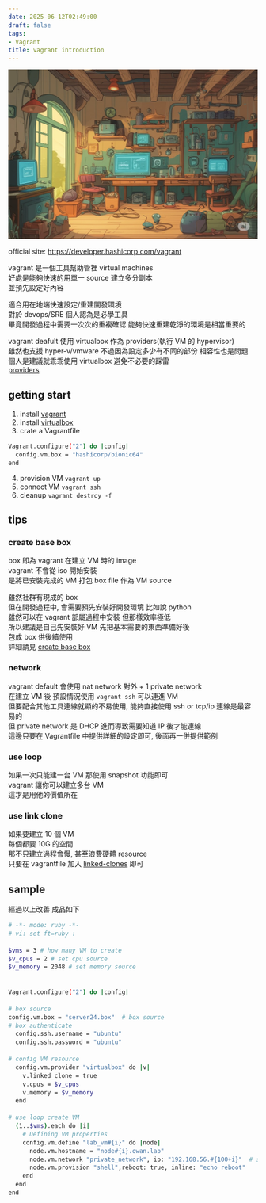```yaml
---
date: 2025-06-12T02:49:00
draft: false
tags:
- Vagrant
title: vagrant introduction
---
```

![](images/banner.jpeg)
<!--more-->

official site: https://developer.hashicorp.com/vagrant

vagrant 是一個工具幫助管裡 virtual machines  
好處是能夠快速的用單一 source 建立多分副本  
並預先設定好內容  

適合用在地端快速設定/重建開發環境  
對於 devops/SRE 個人認為是必學工具  
畢竟開發過程中需要一次次的重複確認 能夠快速重建乾淨的環境是相當重要的  

vagrant deafult 使用 virtualbox 作為 providers(執行 VM 的 hypervisor)  
雖然也支援 hyper-v/vmware 不過因為設定多少有不同的部份 相容性也是問題  
個人是建議就乖乖使用 virtualbox 避免不必要的踩雷  
[providers](https://developer.hashicorp.com/vagrant/docs/providers/default)

## getting start
1. install [vagrant](https://developer.hashicorp.com/vagrant/downloads)
2. install [virtualbox](https://www.virtualbox.org)
3. crate a Vagrantfile

```bash
Vagrant.configure("2") do |config|
  config.vm.box = "hashicorp/bionic64"
end
```

4. provision VM  `vagrant up`
5. connect VM `vagrant ssh`
6. cleanup `vagrant destroy -f`

## tips
### create base box 
box 即為 vagrant 在建立 VM 時的 image  
vagrant 不會從 iso 開始安裝  
是將已安裝完成的 VM 打包 box file 作為 VM source  

雖然社群有現成的 box  
但在開發過程中, 會需要預先安裝好開發環境 比如說 python  
雖然可以在 vagrant 部屬過程中安裝  但那樣效率極低  
所以建議是自己先安裝好 VM  先把基本需要的東西準備好後  
包成 box 供後續使用  
詳細請見 [create base box](https://developer.hashicorp.com/vagrant/docs/providers/virtualbox/boxes)  


### network

vagrant default 會使用 nat network 對外 + 1 private network  
在建立 VM 後
預設情況使用 `vagrant ssh` 可以連進 VM   
但要配合其他工具連線就顯的不易使用, 能夠直接使用 ssh or tcp/ip 連線是最容易的    
但 private network 是 DHCP  進而導致需要知道 IP 後才能連線  
這邊只要在 Vagrantfile 中提供詳細的設定即可, 後面再一併提供範例  

### use loop  
如果一次只能建一台 VM
那使用 snapshot 功能即可  
vagrant 讓你可以建立多台 VM  
這才是用他的價值所在  
 
### use link clone 
如果要建立 10 個 VM   
每個都要 10G 的空間  
那不只建立過程會慢, 甚至浪費硬體 resource  
只要在 vagrantfile 加入 [linked-clones](https://developer.hashicorp.com/vagrant/docs/providers/virtualbox/configuration#linked-clones) 即可  


## sample

經過以上改善
成品如下

```bash
# -*- mode: ruby -*-
# vi: set ft=ruby :

$vms = 3 # how many VM to create
$v_cpus = 2 # set cpu source
$v_memory = 2048 # set memory source


Vagrant.configure("2") do |config|

# box source
config.vm.box = "server24.box"  # box source
# box authenticate
  config.ssh.username = "ubuntu"
  config.ssh.password = "ubuntu"

# config VM resource  
  config.vm.provider "virtualbox" do |v|
    v.linked_clone = true
    v.cpus = $v_cpus
    v.memory = $v_memory
  end

# use loop create VM
  (1..$vms).each do |i|
    # Defining VM properties
    config.vm.define "lab_vm#{i}" do |node|
      node.vm.hostname = "node#{i}.owan.lab"
      node.vm.network "private_network", ip: "192.168.56.#{100+i}"  # set VM IP
      node.vm.provision "shell",reboot: true, inline: "echo reboot"
    end
  end
end
```